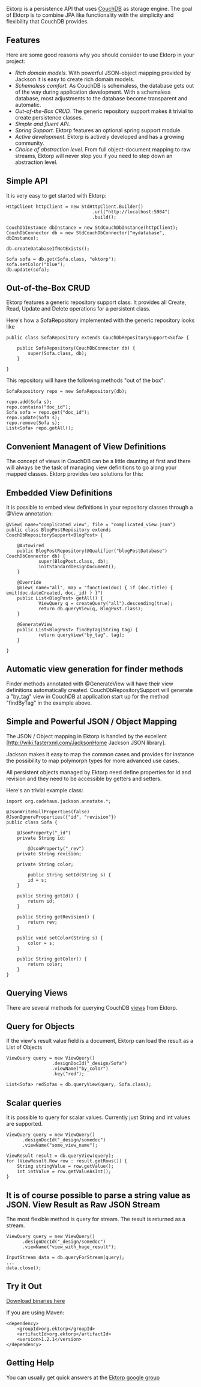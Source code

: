 Ektorp is a persistence API that uses [CouchDB](http://couchdb.apache.org/) as storage engine. The goal of Ektorp is to combine JPA like functionality with the simplicity and flexibility that CouchDB provides.

Features
--------
Here are some good reasons why you should consider to use Ektorp in your project:

* *Rich domain models.* With powerful JSON-object mapping provided by Jackson it is easy to create rich domain models.
* *Schemaless comfort.* As CouchDB is schemaless, the database gets out of the way during application development. With a schemaless database, most adjustments to the database become transparent and automatic.
* *Out-of-the-Box CRUD.* The generic repository support makes it trivial to create persistence classes.
* *Simple and fluent API.*
* *Spring Support.* Ektorp features an optional spring support module.
* *Active development.* Ektorp is actively developed and has a growing community.
* *Choice of abstraction level.* From full object-document mapping to raw streams, Ektorp will never stop you if you need to step down an abstraction level.

Simple API
----------
It is very easy to get started with Ektorp:

	HttpClient httpClient = new StdHttpClient.Builder()
                                    .url("http://localhost:5984")
                                    .build();

	CouchDbInstance dbInstance = new StdCouchDbInstance(httpClient);
	CouchDbConnector db = new StdCouchDbConnector("mydatabase", dbInstance);

	db.createDatabaseIfNotExists();

	Sofa sofa = db.get(Sofa.class, "ektorp");
	sofa.setColor("blue");
	db.update(sofa);

Out-of-the-Box CRUD
-------------------
Ektorp features a generic repository support class. It provides all Create, Read, Update and Delete operations for a persistent class.

Here's how a SofaRepository implemented with the generic repository looks like

	public class SofaRepository extends CouchDbRepositorySupport<Sofa> {

		public SofaRepository(CouchDbConnector db) {
			super(Sofa.class, db);
		}
		
	}

This repository will have the following methods "out of the box":

	SofaRepository repo = new SofaRepository(db);
			
	repo.add(Sofa s);
	repo.contains("doc_id");
	Sofa sofa = repo.get("doc_id");
	repo.update(Sofa s);
	repo.remove(Sofa s);
	List<Sofa> repo.getAll();

Convenient Managent of View Definitions
---------------------------------------
The concept of views in CouchDB can be a little daunting at first and there will always be the task of managing view definitions to go along your mapped classes.
Ektorp provides two solutions for this:

Embedded View Definitions
-------------------------
It is possible to embed view definitions in your repository classes through a @View annotation:

	@View( name="complicated_view", file = "complicated_view.json")
	public class BlogPostRepository extends CouchDbRepositorySupport<BlogPost> {

        @Autowired
        public BlogPostRepository(@Qualifier("blogPostDatabase") CouchDbConnector db) {
                super(BlogPost.class, db);
                initStandardDesignDocument();
        }

        @Override
        @View( name="all", map = "function(doc) { if (doc.title) { emit(doc.dateCreated, doc._id) } }")
        public List<BlogPost> getAll() {
                ViewQuery q = createQuery("all").descending(true);
                return db.queryView(q, BlogPost.class);
        }
        
        @GenerateView
        public List<BlogPost> findByTag(String tag) {
                return queryView("by_tag", tag);
        }

	}


Automatic view generation for finder methods
--------------------------------------------
Finder methods annotated with @GenerateView will have their view definitions automatically created.
CouchDbRepositorySupport will generate a "by_tag" view in CouchDB at application start up for the method "findByTag" in the example above.

Simple and Powerful JSON / Object Mapping
-----------------------------------------
The JSON / Object mapping in Ektorp is handled by the excellent [http://wiki.fasterxml.com/JacksonHome Jackson JSON library].

Jackson makes it easy to map the common cases and provides for instance the possibility to map polymorph types for more advanced use cases.

All persistent objects managed by Ektorp need define properties for id and revision and they need to be accessible by getters and setters.

Here's an trivial example class:


	import org.codehaus.jackson.annotate.*;

	@JsonWriteNullProperties(false)
	@JsonIgnoreProperties({"id", "revision"})
	public class Sofa {

		@JsonProperty("_id")
		private String id;

	        @JsonProperty("_rev")
		private String revision;

		private String color;
	
	        public String setId(String s) {
			id = s;
		}

		public String getId() {
			return id;
		}

		public String getRevision() {
			return rev;
		}
	
		public void setColor(String s) {
			color = s;
		}
	
		public String getColor() {
			return color;
		}
	}

Querying Views
--------------
There are several methods for querying CouchDB [views](http://wiki.apache.org/couchdb/Introduction_to_CouchDB_views) from Ektorp.

Query for Objects
-----------------
If the view's result value field is a document, Ektorp can load the result as a List of Objects

	ViewQuery query = new ViewQuery()
                     .designDocId("_design/Sofa")
                     .viewName("by_color")
                     .key("red");
		
	List<Sofa> redSofas = db.queryView(query, Sofa.class);

Scalar queries
--------------
It is possible to query for scalar values. Currently just String and int values are supported.

	ViewQuery query = new ViewQuery()
          .designDocId("_design/somedoc")
          .viewName("some_view_name");
		
	ViewResult result = db.queryView(query);
	for (ViewResult.Row row : result.getRows()) {
    	String stringValue = row.getValue();
    	int intValue = row.getValueAsInt();
	}

It is of course possible to parse a string value as JSON.
View Result as Raw JSON Stream
------------------------------
The most flexible method is query for stream. The result is returned as a stream.

	ViewQuery query = new ViewQuery()
          .designDocId("_design/somedoc")
          .viewName("view_with_huge_result");

	InputStream data = db.queryForStream(query);
	...
	data.close();

Try it Out
------------
[Download binaries here](https://github.com/helun/Ektorp/downloads)

If you are using Maven:

    <dependency>
        <groupId>org.ektorp</groupId>
        <artifactId>org.ektorp</artifactId>
        <version>1.2.1</version>
    </dependency>

Getting Help
------------
You can usually get quick answers at the [Ektorp google group](http://groups.google.com/group/ektorp-discuss)